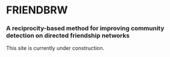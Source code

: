 # FRIENDBRW

### A reciprocity-based method for improving community detection on directed friendship networks

This site is currently under construction.


